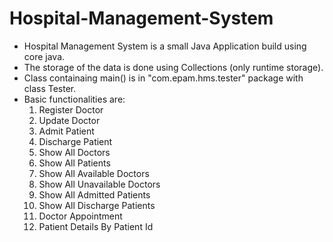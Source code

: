 # Hospital-Management-System

- Hospital Management System is a small Java Application build using core java.
- The storage of the data is done using Collections (only runtime storage).
- Class containaing main() is in "com.epam.hms.tester" package with class Tester.
- Basic functionalities are:
  1.  Register Doctor 
  2.  Update Doctor
  3.  Admit Patient 
  4.  Discharge Patient
  5.  Show All Doctors 
  6.  Show All Patients      
  7.  Show All Available Doctors 
  8.  Show All Unavailable Doctors
  9.  Show All Admitted Patients  
  10. Show All Discharge Patients
  11. Doctor Appointment 
  12. Patient Details By Patient Id   


